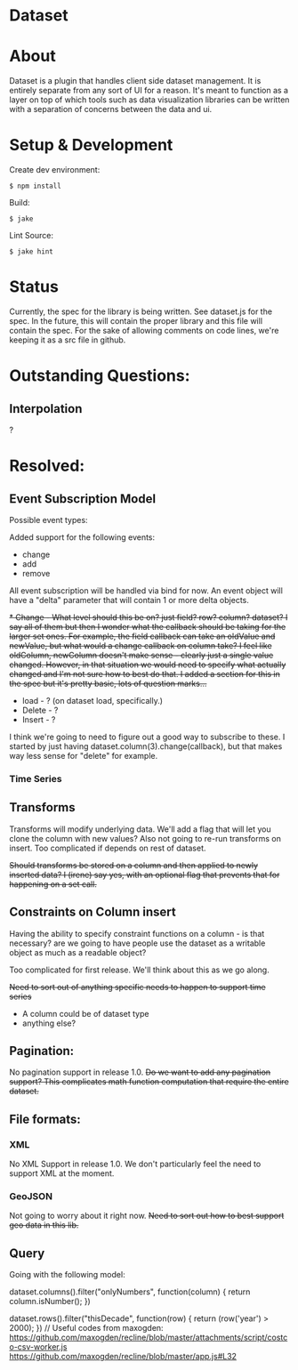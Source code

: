 Dataset
==============

# About

Dataset is a  plugin that handles client side dataset management. It is entirely separate from any sort of UI for a reason. It's meant to function as a layer on top of which tools such as data visualization libraries can be written with a separation of concerns between the data and ui.

# Setup & Development

Create dev environment:

```
$ npm install
```

Build:

```
$ jake
```

Lint Source:

```
$ jake hint
```


# Status

Currently, the spec for the library is being written.
See dataset.js for the spec. In the future, this will contain the proper library and this file will contain the spec. For the sake of allowing comments on code lines, we're keeping it as a src file in github.

# Outstanding Questions:

## Interpolation

?

# Resolved:

## Event Subscription Model

Possible event types:

Added support for the following events:

* change
* add
* remove

All event subscription will be handled via bind for now.
An event object will have a "delta" parameter that will contain 1 or more delta objects.

<del>* Change - What level should this be on? just field? row? column? dataset? I say all of them but then I wonder what the callback should be taking for the larger set ones. For example, the field callback can take an oldValue and newValue, but what would a change callback on column take? I feel like oldColumn, newColumn doesn't make sense - clearly just a single value changed. However, in that situation we would need to specify what actually changed and I'm not sure how to best do that. I added a section for this in the spec but it's pretty basic, lots of question marks...
* load - ? (on dataset load, specifically.)
* Delete - ?
* Insert - ?

I think we're going to need to figure out a good way to subscribe to these. I started by just having dataset.column(3).change(callback), but that makes way less sense for "delete" for example.</del>

### Time Series

## Transforms

Transforms will modify underlying data. We'll add a flag that will let you clone the column with new values?
Also not going to re-run transforms on insert. Too complicated if depends on rest of dataset.

<del>Should transforms be stored on a column and then applied to newly inserted data? I (irene) say yes, with an optional flag that prevents that for happening on a set call.

## Constraints on Column insert
Having the ability to specify constraint functions on a column - is that necessary? are we going to have people use the dataset as a writable object as much as a readable object?</del>

Too complicated for first release. We'll think about this as we go along.

<del>Need to sort out of anything specific needs to happen to support time series
* A column could be of dataset type
* anything else?</del>

## Pagination:

No pagination support in release 1.0.
<del>Do we want to add any pagination support? This complicates math function computation that require the entire dataset.</del>

## File formats:

### XML

No XML Support in release 1.0.
<de>We don't particularly feel the need to support XML at the moment. </del>

### GeoJSON

Not going to worry about it right now.
<del>Need to sort out how to best support geo data in this lib.</del>

## Query
Going with the following model:

dataset.columns().filter("onlyNumbers", function(column) {
  return column.isNumber();
})

dataset.rows().filter("thisDecade", function(row) {
  return (row('year') > 2000);
})
// Useful codes from maxogden:
https://github.com/maxogden/recline/blob/master/attachments/script/costco-csv-worker.js
https://github.com/maxogden/recline/blob/master/app.js#L32
